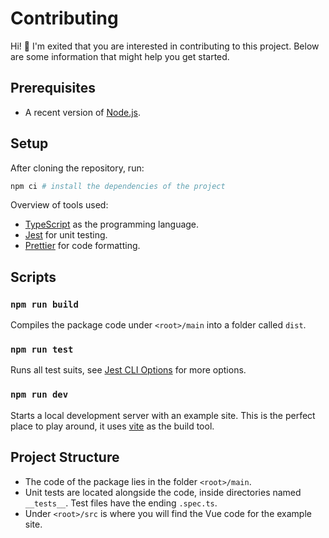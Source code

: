 # Contributing

Hi! :wave: I'm exited that you are interested in contributing to this project. Below are some information that might help you get started.

## Prerequisites
* A recent version of [Node.js](https://nodejs.org/en/).

## Setup
After cloning the repository, run:
```bash
npm ci # install the dependencies of the project
```
Overview of tools used:
* [TypeScript](https://www.typescriptlang.org/) as the programming language.
* [Jest](https://jestjs.io/en/) for unit testing.
* [Prettier](https://prettier.io/) for code formatting.

## Scripts
### `npm run build`
Compiles the package code under `<root>/main` into a folder called `dist`.

### `npm run test`
Runs all test suits, see [Jest CLI Options](https://jestjs.io/docs/en/cli) for more options.

### `npm run dev`
Starts a local development server with an example site. This is the perfect place to play around, it uses [vite](https://github.com/vitejs/vite) as the build tool.

## Project Structure
* The code of the package lies in the folder `<root>/main`.
* Unit tests are located alongside the code,  inside directories named `__tests__`. Test files have the ending `.spec.ts`.
* Under `<root>/src` is where you will find the Vue code for the example site.
